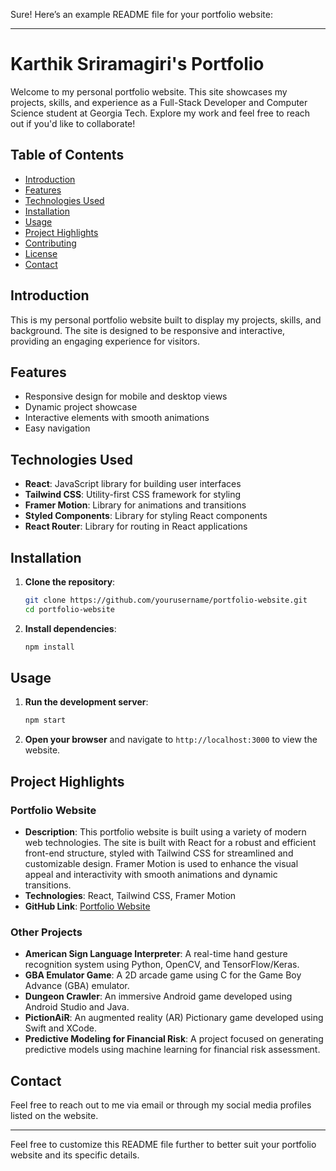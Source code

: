 Sure! Here’s an example README file for your portfolio website:

---

# Karthik Sriramagiri's Portfolio

Welcome to my personal portfolio website. This site showcases my projects, skills, and experience as a Full-Stack Developer and Computer Science student at Georgia Tech. Explore my work and feel free to reach out if you'd like to collaborate!

## Table of Contents

- [Introduction](#introduction)
- [Features](#features)
- [Technologies Used](#technologies-used)
- [Installation](#installation)
- [Usage](#usage)
- [Project Highlights](#project-highlights)
- [Contributing](#contributing)
- [License](#license)
- [Contact](#contact)

## Introduction

This is my personal portfolio website built to display my projects, skills, and background. The site is designed to be responsive and interactive, providing an engaging experience for visitors.

## Features

- Responsive design for mobile and desktop views
- Dynamic project showcase
- Interactive elements with smooth animations
- Easy navigation

## Technologies Used

- **React**: JavaScript library for building user interfaces
- **Tailwind CSS**: Utility-first CSS framework for styling
- **Framer Motion**: Library for animations and transitions
- **Styled Components**: Library for styling React components
- **React Router**: Library for routing in React applications

## Installation

1. **Clone the repository**:
   ```sh
   git clone https://github.com/yourusername/portfolio-website.git
   cd portfolio-website
   ```

2. **Install dependencies**:
   ```sh
   npm install
   ```

## Usage

1. **Run the development server**:
   ```sh
   npm start
   ```

2. **Open your browser** and navigate to `http://localhost:3000` to view the website.

## Project Highlights

### Portfolio Website

- **Description**: This portfolio website is built using a variety of modern web technologies. The site is built with React for a robust and efficient front-end structure, styled with Tailwind CSS for streamlined and customizable design. Framer Motion is used to enhance the visual appeal and interactivity with smooth animations and dynamic transitions.
- **Technologies**: React, Tailwind CSS, Framer Motion
- **GitHub Link**: [Portfolio Website]([https://github.com/karthiksriramagiri/portfolio-website](https://github.com/karthiksriramagiri/Portfolio))

### Other Projects

- **American Sign Language Interpreter**: A real-time hand gesture recognition system using Python, OpenCV, and TensorFlow/Keras.
- **GBA Emulator Game**: A 2D arcade game using C for the Game Boy Advance (GBA) emulator.
- **Dungeon Crawler**: An immersive Android game developed using Android Studio and Java.
- **PictionAiR**: An augmented reality (AR) Pictionary game developed using Swift and XCode.
- **Predictive Modeling for Financial Risk**: A project focused on generating predictive models using machine learning for financial risk assessment.


## Contact

Feel free to reach out to me via email or through my social media profiles listed on the website.

---

Feel free to customize this README file further to better suit your portfolio website and its specific details.
